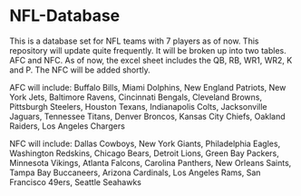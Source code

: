 # NFL-Database
This is a database set for NFL teams with 7 players as of now. This repository will update quite frequently. It will be broken up into two tables. AFC and NFC. As of now, the excel sheet includes the QB, RB, WR1, WR2, K and P. The NFC will be added shortly.

AFC will include: Buffalo Bills, Miami Dolphins, New England Patriots, New York Jets, Baltimore Ravens, Cincinnati Bengals, Cleveland Browns, Pittsburgh Steelers, Houston Texans, Indianapolis Colts, Jacksonville Jaguars, Tennessee Titans, Denver Broncos, Kansas City Chiefs, Oakland Raiders, Los Angeles Chargers

NFC will include: Dallas Cowboys, New York Giants, Philadelphia Eagles, Washington Redskins, Chicago Bears, Detroit Lions, Green Bay Packers, Minnesota Vikings, Atlanta Falcons, Carolina Panthers, New Orleans Saints, Tampa Bay Buccaneers, Arizona Cardinals, Los Angeles Rams, San Francisco 49ers, Seattle Seahawks


